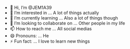 - 👋 Hi, I’m @JEM1A39
- 👀 I’m interested in ... A lot of things actually
- 🌱 I’m currently learning ... Also a lot of things though
- 💞️ I’m looking to collaborate on ... Other people in my life
- 📫 How to reach me ... All social medias
- 😄 Pronouns: ... He
- ⚡ Fun fact: ... I love to learn new things

<!---
JEM1A39/JEM1A39 is a ✨ special ✨ repository because its `README.md` (this file) appears on your GitHub profile.
You can click the Preview link to take a look at your changes.
--->
